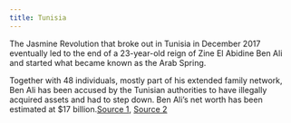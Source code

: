 ```yaml
---
title: Tunisia
---
```

The Jasmine Revolution that broke out in Tunisia in December 2017 eventually led to the end of a 23-year-old reign of Zine El Abidine Ben Ali and started what became known as the Arab Spring.

Together with 48 individuals, mostly part of his extended family network, Ben Ali has been accused by the Tunisian authorities to have illegally acquired assets and had to step down. Ben Ali’s net worth has been estimated at $17 billion.[Source 1](https://www.middleeastmonitor.com/20180114-tunisias-jasmine-revolution/), [Source 2](https://www.theguardian.com/world/2012/jan/13/tunisia-11bn-hidden-funds-ben-ali)
